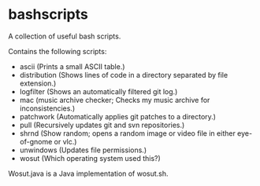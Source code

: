 # bashscripts

A collection of useful bash scripts.

Contains the following scripts:
 - ascii (Prints a small ASCII table.)
 - distribution (Shows lines of code in a directory separated by file extension.)
 - logfilter (Shows an automatically filtered git log.)
 - mac (music archive checker; Checks my music archive for inconsistencies.)
 - patchwork (Automatically applies git patches to a directory.)
 - pull (Recursively updates git and svn repositories.)
 - shrnd (Show random; opens a random image or video file in either eye-of-gnome or vlc.)
 - unwindows (Updates file permissions.)
 - wosut (Which operating system used this?)

Wosut.java is a Java implementation of wosut.sh.
